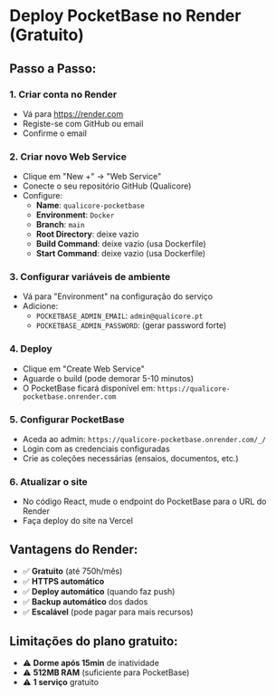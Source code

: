 # Deploy PocketBase no Render (Gratuito)

## Passo a Passo:

### 1. Criar conta no Render

- Vá para https://render.com
- Registe-se com GitHub ou email
- Confirme o email

### 2. Criar novo Web Service

- Clique em "New +" → "Web Service"
- Conecte o seu repositório GitHub (Qualicore)
- Configure:
  - **Name**: `qualicore-pocketbase`
  - **Environment**: `Docker`
  - **Branch**: `main`
  - **Root Directory**: deixe vazio
  - **Build Command**: deixe vazio (usa Dockerfile)
  - **Start Command**: deixe vazio (usa Dockerfile)

### 3. Configurar variáveis de ambiente

- Vá para "Environment" na configuração do serviço
- Adicione:
  - `POCKETBASE_ADMIN_EMAIL`: `admin@qualicore.pt`
  - `POCKETBASE_ADMIN_PASSWORD`: (gerar password forte)

### 4. Deploy

- Clique em "Create Web Service"
- Aguarde o build (pode demorar 5-10 minutos)
- O PocketBase ficará disponível em: `https://qualicore-pocketbase.onrender.com`

### 5. Configurar PocketBase

- Aceda ao admin: `https://qualicore-pocketbase.onrender.com/_/`
- Login com as credenciais configuradas
- Crie as coleções necessárias (ensaios, documentos, etc.)

### 6. Atualizar o site

- No código React, mude o endpoint do PocketBase para o URL do Render
- Faça deploy do site na Vercel

## Vantagens do Render:

- ✅ **Gratuito** (até 750h/mês)
- ✅ **HTTPS automático**
- ✅ **Deploy automático** (quando faz push)
- ✅ **Backup automático** dos dados
- ✅ **Escalável** (pode pagar para mais recursos)

## Limitações do plano gratuito:

- ⚠️ **Dorme após 15min** de inatividade
- ⚠️ **512MB RAM** (suficiente para PocketBase)
- ⚠️ **1 serviço** gratuito
